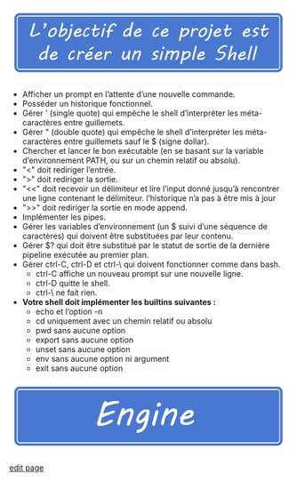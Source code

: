 ![minishell](docs/assets/images/minishell_upper.png)

- Afficher un prompt en l’attente d’une nouvelle commande.
- Posséder un historique fonctionnel.
- Gérer ’ (single quote) qui empêche le shell d’interpréter les méta-caractères entre guillemets.
- Gérer " (double quote) qui empêche le shell d’interpréter les méta-caractères entre guillemets sauf le $ (signe dollar).
- Chercher et lancer le bon exécutable (en se basant sur la variable d’environnement PATH, ou sur un chemin relatif ou absolu).
- "<" doit rediriger l’entrée.
- ">" doit rediriger la sortie.
- "<<" doit recevoir un délimiteur et lire l’input donné jusqu’à rencontrer une ligne contenant le délimiteur. l’historique n’a pas à être mis à jour
- ">>" doit rediriger la sortie en mode append.
- Implémenter les pipes.
- Gérer les variables d’environnement (un $ suivi d’une séquence de caractères) qui doivent être substituées par leur contenu.
- Gérer $? qui doit être substitué par le statut de sortie de la dernière pipeline exécutée au premier plan.
- Gérer ctrl-C, ctrl-D et ctrl-\ qui doivent fonctionner comme dans bash.
	- ctrl-C affiche un nouveau prompt sur une nouvelle ligne.
	- ctrl-D quitte le shell.
	- ctrl-\ ne fait rien.
- **Votre shell doit implémenter les builtins suivantes :**
	- echo et l’option -n
	- cd uniquement avec un chemin relatif ou absolu
	- pwd sans aucune option
	- export sans aucune option
	- unset sans aucune option
	- env sans aucune option ni argument
	- exit sans aucune option

![engine](docs/assets/images/minishell_engine.png)

[edit page](https://github.com/dantremb/minishell/edit/gh-pages/index.md)
